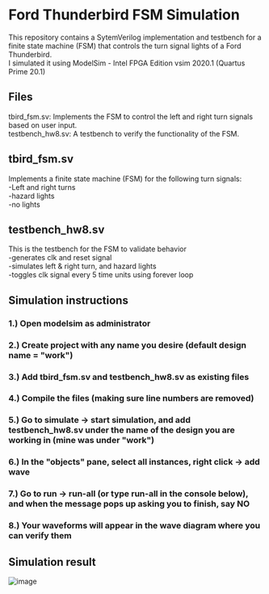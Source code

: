 # Ford Thunderbird FSM Simulation
This repository contains a SytemVerilog implementation and testbench for a finite state machine (FSM) that controls the turn signal lights of a Ford Thunderbird.\
I simulated it using ModelSim - Intel FPGA Edition vsim 2020.1 (Quartus Prime 20.1)
## Files
tbird_fsm.sv: Implements the FSM to control the left and right turn signals based on user input.\
testbench_hw8.sv: A testbench to verify the functionality of the FSM.
## tbird_fsm.sv
Implements a finite state machine (FSM) for the following turn signals:\
-Left and right turns\
-hazard lights\
-no lights
## testbench_hw8.sv
This is the testbench for the FSM to validate behavior\
-generates clk and reset signal\
-simulates left & right turn, and hazard lights\
-toggles clk signal every 5 time units using forever loop
## Simulation instructions
### 1.) Open modelsim as administrator
### 2.) Create project with any name you desire (default design name = "work")
### 3.) Add tbird_fsm.sv and testbench_hw8.sv as existing files
### 4.) Compile the files (making sure line numbers are removed)
### 5.) Go to simulate -> start simulation, and add testbench_hw8.sv under the name of the design you are working in (mine was under "work")
### 6.) In the "objects" pane, select all instances, right click -> add wave
### 7.) Go to run -> run-all (or type run-all in the console below), and when the message pops up asking you to finish, say NO
### 8.) Your waveforms will appear in the wave diagram where you can verify them
## Simulation result
![image](https://github.com/user-attachments/assets/cab88670-3fc4-4beb-8f19-397324b1219c)
